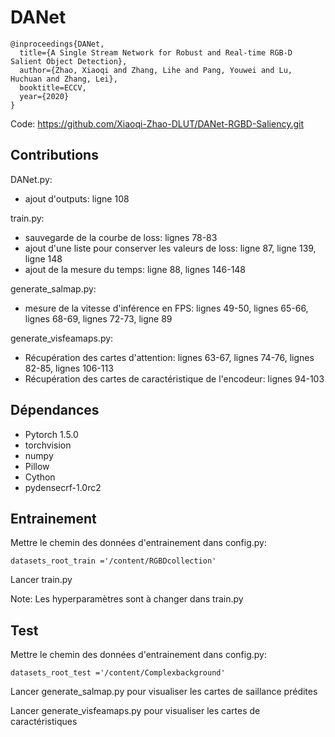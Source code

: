 # DANet

```
@inproceedings{DANet,
  title={A Single Stream Network for Robust and Real-time RGB-D Salient Object Detection},
  author={Zhao, Xiaoqi and Zhang, Lihe and Pang, Youwei and Lu, Huchuan and Zhang, Lei},
  booktitle=ECCV,
  year={2020}
}
```
Code: https://github.com/Xiaoqi-Zhao-DLUT/DANet-RGBD-Saliency.git

## Contributions

DANet.py:

- ajout d'outputs: ligne 108

train.py:

- sauvegarde de la courbe de loss: lignes 78-83
- ajout d'une liste pour conserver les valeurs de loss: ligne 87, ligne 139, ligne 148
- ajout de la mesure du temps: ligne 88, lignes 146-148

generate_salmap.py:

- mesure de la vitesse d'inférence en FPS: lignes 49-50, lignes 65-66, lignes 68-69, lignes 72-73, ligne 89

generate_visfeamaps.py:

- Récupération des cartes d'attention: lignes 63-67, lignes 74-76, lignes 82-85, lignes 106-113
- Récupération des cartes de caractéristique de l'encodeur: lignes 94-103

## Dépendances

- Pytorch 1.5.0
- torchvision
- numpy
- Pillow
- Cython
- pydensecrf-1.0rc2

## Entrainement

Mettre le chemin des données d'entrainement dans config.py:

``datasets_root_train ='/content/RGBDcollection'``

Lancer train.py

Note: Les hyperparamètres sont à changer dans train.py

## Test

Mettre le chemin des données d'entrainement dans config.py:

``datasets_root_test ='/content/Complexbackground'``

Lancer generate_salmap.py pour visualiser les cartes de saillance prédites

Lancer generate_visfeamaps.py pour visualiser les cartes de caractéristiques
